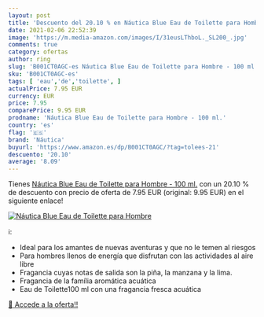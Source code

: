 ```yaml
---
layout: post
title: 'Descuento del 20.10 % en Náutica Blue Eau de Toilette para Hombre'
date: 2021-02-06 22:52:39
image: 'https://m.media-amazon.com/images/I/31eusLThboL._SL200_.jpg'
comments: true
category: ofertas
author: ring
slug: 'B001CT0AGC-es Náutica Blue Eau de Toilette para Hombre - 100 ml.'
sku: 'B001CT0AGC-es'
tags: [ 'eau','de','toilette', ]
actualPrice: 7.95 EUR
currency: EUR
price: 7.95
comparePrice: 9.95 EUR
prodname: 'Náutica Blue Eau de Toilette para Hombre - 100 ml.'
country: 'es'
flag: '🇪🇸'
brand: 'Náutica'
buyurl: 'https://www.amazon.es/dp/B001CT0AGC/?tag=tolees-21'
descuento: '20.10'
average: '8.09'
---
```


Tienes [Náutica Blue Eau de Toilette para Hombre - 100 ml.](https://www.amazon.es/dp/B001CT0AGC/?tag=tolees-21) con un 20.10 % de descuento con precio de oferta de 7.95 EUR (original: 9.95 EUR) en el siguiente enlace!

[![Náutica Blue Eau de Toilette para Hombre](https://m.media-amazon.com/images/I/31eusLThboL._SL200_.jpg)](https://www.amazon.es/dp/B001CT0AGC/?tag=tolees-21)

ℹ️:

- Ideal para los amantes de nuevas aventuras y que no le temen al riesgos
- Para hombres llenos de energía que disfrutan con las actividades al aire libre
- Fragancia cuyas notas de salida son la piña, la manzana y la lima.
- Fragancia de la família aromática acuática
- Eau de Toilette100 ml con una fragancia fresca acuática

[🛒 Accede a la oferta!!](https://www.amazon.es/dp/B001CT0AGC/?tag=tolees-21)
